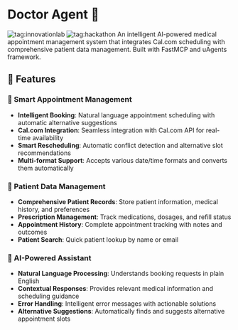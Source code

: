 # Doctor Agent 🏥
![tag:innovationlab](https://img.shields.io/badge/innovationlab-3D8BD3)
![tag:hackathon](https://img.shields.io/badge/hackathon-5F43F1)
An intelligent AI-powered medical appointment management system that integrates Cal.com scheduling with comprehensive patient data management. Built with FastMCP and uAgents framework.

## 🌟 Features

### 📅 Smart Appointment Management
- **Intelligent Booking**: Natural language appointment scheduling with automatic alternative suggestions
- **Cal.com Integration**: Seamless integration with Cal.com API for real-time availability
- **Smart Rescheduling**: Automatic conflict detection and alternative slot recommendations
- **Multi-format Support**: Accepts various date/time formats and converts them automatically

### 👥 Patient Data Management
- **Comprehensive Patient Records**: Store patient information, medical history, and preferences
- **Prescription Management**: Track medications, dosages, and refill status
- **Appointment History**: Complete appointment tracking with notes and outcomes
- **Patient Search**: Quick patient lookup by name or email

### 🤖 AI-Powered Assistant
- **Natural Language Processing**: Understands booking requests in plain English
- **Contextual Responses**: Provides relevant medical information and scheduling guidance
- **Error Handling**: Intelligent error messages with actionable solutions
- **Alternative Suggestions**: Automatically finds and suggests alternative appointment slots

